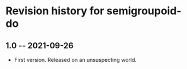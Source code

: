 # Revision history for semigroupoid-do

## 1.0 -- 2021-09-26

* First version. Released on an unsuspecting world.
